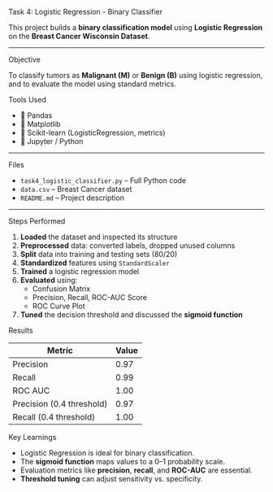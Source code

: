 Task 4: Logistic Regression - Binary Classifier

This project builds a **binary classification model** using **Logistic Regression** on the **Breast Cancer Wisconsin Dataset**.

---

Objective

To classify tumors as **Malignant (M)** or **Benign (B)** using logistic regression, and to evaluate the model using standard metrics.

Tools Used

- 🐼 Pandas
- 🎨 Matplotlib
- 🤖 Scikit-learn (LogisticRegression, metrics)
- 🧪 Jupyter / Python

---

Files

- `task4_logistic_classifier.py` – Full Python code
- `data.csv` – Breast Cancer dataset
- `README.md` – Project description

---

 Steps Performed

1. **Loaded** the dataset and inspected its structure
2. **Preprocessed** data: converted labels, dropped unused columns
3. **Split** data into training and testing sets (80/20)
4. **Standardized** features using `StandardScaler`
5. **Trained** a logistic regression model
6. **Evaluated** using:
   - Confusion Matrix
   - Precision, Recall, ROC-AUC Score
   - ROC Curve Plot
7. **Tuned** the decision threshold and discussed the **sigmoid function**

Results

| Metric              | Value |
|---------------------|-------|
| Precision           | 0.97  |
| Recall              | 0.99  |
| ROC AUC             | 1.00  |
| Precision (0.4 threshold) | 0.97 |
| Recall (0.4 threshold)    | 1.00 |

 Key Learnings

- Logistic Regression is ideal for binary classification.
- The **sigmoid function** maps values to a 0–1 probability scale.
- Evaluation metrics like **precision**, **recall**, and **ROC-AUC** are essential.
- **Threshold tuning** can adjust sensitivity vs. specificity.


